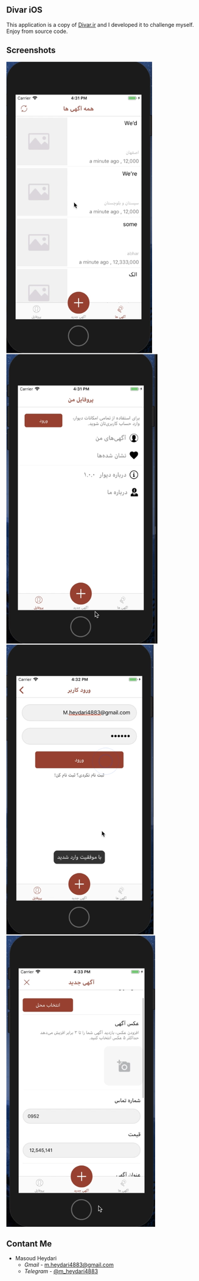   
  ## Divar iOS  
This application is a copy of [Divar.ir](https://Divar.ir) and I developed it to challenge myself.  
Enjoy from source code.

  
  
  ## Screenshots   
  ![](/screenshots/1.png)  
  ![](/screenshots/2.png)  
  ![](/screenshots/3.png)  
  ![](/screenshots/4.png)  

  
  
  
  ## Contant Me
  * Masoud Heydari 
    - *Gmail* - m.heydari4883@gmail.com
    - *Telegram* - [@m_heydari4883](https://t.me/m_heydari4883)
